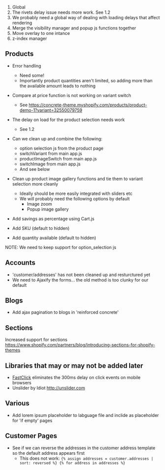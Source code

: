 1. Global
  1. The rivets delay issue needs more work. See 1.2
  2. We probably need a global way of dealing with loading delays that affect rendering
  3. Merge the visibility manager and popup js functions together
  4. Move overlay to one intance
  5. z-index manager

## Products

* Error handling
  * Need some!
  * Importantly product quantities aren't limited, so adding more than the available amount leads to nothing

* Compare at price function is not working on variant switch
  * See https://concrete-theme.myshopify.com/products/product-demo-1?variant=32550079759
* The delay on load for the product selection needs work
  * See 1.2
* Can we clean up and combine the following:
  * option selection js from the product page
  * switchVariant from main app.js
  * productImageSwitch from main app.js
  * switchImage from main app.js
  * And see below
* Clean up product image gallery functions and tie them to variant selection more cleanly
  * Ideally should be more easily integrated with sliders etc
  * We will probably need the following options by default
    * Image zoom
    * Popup image gallery
* Add savings as percentage using Cart.js
* Add SKU (default to hidden)
* Add quantity available (default to hidden)

NOTE: We need to keep support for option_selection js

## Accounts

* 'customer/addresses' has not been cleaned up and resturctured yet
* We need to Ajaxify the forms... the old method is too clunky for our default

## Blogs

* Add ajax pagination to blogs in 'reinforced concrete'

## Sections

Increased support for sections https://www.shopify.com/partners/blog/introducing-sections-for-shopify-themes


## Libraries that may or may not be added later

* [FastClick](https://github.com/ftlabs/fastclick) eliminates the 300ms delay on click events on mobile browsers
* Unslider by Idiot http://unslider.com

## Various

* Add lorem ipsum placeholder to labguage file and inclide as placeholder for 'if empty' pages

## Customer Pages

* See if we can reverse the addresses in the customer address template so the default address appears first
  * This does not work:
  ``{% assign addresses = customer.addresses | sort: reversed %}
   {% for address in addresses %}``
